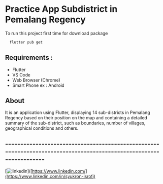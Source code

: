
# Practice App Subdistrict in Pemalang Regency






To run this project first time for download package
```bash
  flutter pub get
```


## Requirements :

- Flutter
- VS Code
- Web Browser (Chrome)
- Smart Phone ex : Android


## About

It is an application using Flutter, displaying 14 sub-districts in Pemalang Regency based on their position on the map and containing a detailed summary of the sub-district, such as boundaries, number of villages, geographical conditions and others.


## -------------------------------------------------------------------------------------------------------------------
[![linkedin](https://img.shields.io/badge/linkedin-0A66C2?style=for-the-badge&logo=linkedin&logoColor=white)]([https://www.linkedin.com/](https://www.linkedin.com/in/syukron-isrofi)

